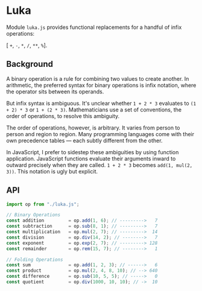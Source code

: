 # Luka

Module `luka.js` provides functional replacements for a handful of infix operations:

[ `+`, `-`, `*`, `/`, `**`, `%`].

## Background

A binary operation is a rule for combining two values to create another. In arithmetic,
the preferred syntax for binary operations is infix notation, where the operator sits
between its operands.

But infix syntax is ambiguous. It's unclear whether `1 + 2 * 3` evaluates to `(1 + 2) * 3`
or `1 + (2 * 3)`. Mathematicians use a set of conventions, the order of operations, to resolve
this ambiguity.

The order of operations, however, is arbitrary. It varies from person to person and region to region.
Many programming languages come with their own precedence tables — each subtly different from the other.

In JavaScript, I prefer to sidestep these ambiguities by using function application.
JavaScript functions evaluate their arguments inward to outward precisely when they are called.
`1 + 2 * 3` becomes `add(1, mul(2, 3))`. This notation is ugly but explicit.

## API

```js
import op from "./luka.js";

// Binary Operations
const addition         = op.add(1, 6); // --------->   7
const subtraction      = op.sub(8, 1); // --------->   7
const multiplication   = op.mul(2, 7); // --------->  14
const division         = op.div(14, 2); // -------->   7
const exponent         = op.exp(2, 7); // ---------> 128
const remainder        = op.rem(15, 7); // -------->   1

// Folding Operations
const sum              = op.add(1, 2, 3); // ------>   6
const product          = op.mul(2, 4, 8, 10); // --> 640
const difference       = op.sub(10, 5, 5); // ----->   0
const quotient         = op.div(1000, 10, 10); // ->  10
```
